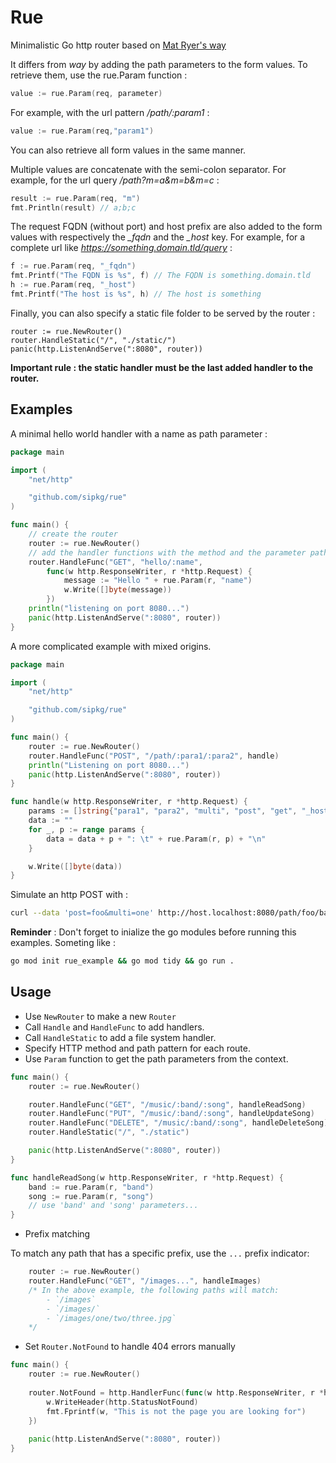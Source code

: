 # Rue

Minimalistic Go http router based on [Mat Ryer's way](https://github.com/matryer/way)

It differs from _way_ by adding the path parameters to the form values.
To retrieve them, use the rue.Param function :

```go
value := rue.Param(req, parameter)
```

For example, with the url pattern _/path/:param1_ :

```go
value := rue.Param(req,"param1")
```

You can also retrieve all form values in the same manner.

Multiple values are concatenate with the semi-colon separator. 
For example, for the url query _/path?m=a&m=b&m=c_ :

```go
result := rue.Param(req, "m")
fmt.Println(result) // a;b;c
```

The request FQDN (without port) and host prefix are also added to the form values with respectively the *_fqdn* and the *_host* key.
For example, for a complete url like _https://something.domain.tld/query_ :

```go
f := rue.Param(req, "_fqdn")
fmt.Printf("The FQDN is %s", f) // The FQDN is something.domain.tld
h := rue.Param(req, "_host")
fmt.Printf("The host is %s", h) // The host is something
```

Finally, you can also specify a static file folder to be served by the router :

```
router := rue.NewRouter()
router.HandleStatic("/", "./static/")
panic(http.ListenAndServe(":8080", router))
```

**Important rule : the static handler must be the last added handler to the router.**

## Examples

A minimal hello world handler with a name as path parameter :

```go
package main

import (
	"net/http"

	"github.com/sipkg/rue"
)

func main() {
	// create the router
	router := rue.NewRouter()
	// add the handler functions with the method and the parameter path
	router.HandleFunc("GET", "hello/:name",
		func(w http.ResponseWriter, r *http.Request) {
			message := "Hello " + rue.Param(r, "name")
			w.Write([]byte(message))
		})
	println("listening on port 8080...")
	panic(http.ListenAndServe(":8080", router))
}
```

A more complicated example with mixed origins. 

```go
package main

import (
	"net/http"

	"github.com/sipkg/rue"
)

func main() {
	router := rue.NewRouter()
	router.HandleFunc("POST", "/path/:para1/:para2", handle)
	println("Listening on port 8080...")
	panic(http.ListenAndServe(":8080", router))
}

func handle(w http.ResponseWriter, r *http.Request) {
	params := []string{"para1", "para2", "multi", "post", "get", "_host"}
	data := ""
	for _, p := range params {
		data = data + p + ": \t" + rue.Param(r, p) + "\n"
	}

	w.Write([]byte(data))
}
```

Simulate an http POST with :
```sh
curl --data 'post=foo&multi=one' http://host.localhost:8080/path/foo/bar\?get=\bar\&multi\=two\&multi\=three
```

**Reminder** : Don't forget to inialize the go modules before running 
this examples. Someting like :

```sh
go mod init rue_example && go mod tidy && go run .
```

## Usage

* Use `NewRouter` to make a new `Router`
* Call `Handle` and `HandleFunc` to add handlers.
* Call `HandleStatic` to add a file system handler.
* Specify HTTP method and path pattern for each route.
* Use `Param` function to get the path parameters from the context.

```go
func main() {
	router := rue.NewRouter()

	router.HandleFunc("GET", "/music/:band/:song", handleReadSong)
	router.HandleFunc("PUT", "/music/:band/:song", handleUpdateSong)
	router.HandleFunc("DELETE", "/music/:band/:song", handleDeleteSong)
	router.HandleStatic("/", "./static")

	panic(http.ListenAndServe(":8080", router))
}

func handleReadSong(w http.ResponseWriter, r *http.Request) {
	band := rue.Param(r, "band")
	song := rue.Param(r, "song")
	// use 'band' and 'song' parameters...
}
```

* Prefix matching

To match any path that has a specific prefix, use the `...` prefix indicator:

```go
	router := rue.NewRouter()
	router.HandleFunc("GET", "/images...", handleImages)
	/* In the above example, the following paths will match:
		- `/images`
		- `/images/`
		- `/images/one/two/three.jpg`
	*/
```


* Set `Router.NotFound` to handle 404 errors manually

```go
func main() {
	router := rue.NewRouter()
	
	router.NotFound = http.HandlerFunc(func(w http.ResponseWriter, r *http.Request) {
		w.WriteHeader(http.StatusNotFound)
		fmt.Fprintf(w, "This is not the page you are looking for")
	})
	
	panic(http.ListenAndServe(":8080", router))
}
```